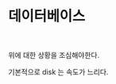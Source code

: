 # 데이터베이스



<figure><img src="../../.gitbook/assets/스크린샷 2024-03-01 오전 9.56.31.png" alt=""><figcaption></figcaption></figure>

위에 대한 상황을 조심해야한다.

기본적으로 disk 는 속도가 느리다.&#x20;



<figure><img src="../../.gitbook/assets/스크린샷 2024-03-01 오전 9.58.19.png" alt=""><figcaption></figcaption></figure>


